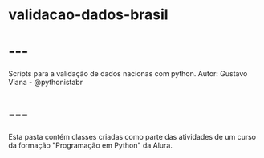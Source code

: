 # validacao-dados-brasil

# ---
Scripts para a validação de dados nacionas com python.
Autor: Gustavo Viana - @pythonistabr 
# ---

Esta pasta contém classes criadas como parte das atividades de
um curso da formação "Programação em Python" da Alura.
